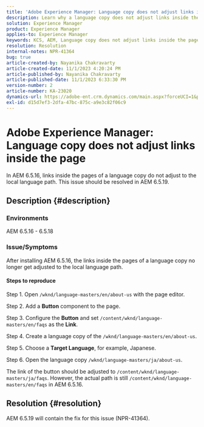 ```yaml
---
title: 'Adobe Experience Manager: Language copy does not adjust links inside the page'
description: Learn why a language copy does not adjust links inside the page in Experience Manager.
solution: Experience Manager
product: Experience Manager
applies-to: Experience Manager
keywords: KCS, AEM, Language copy does not adjust links inside the page
resolution: Resolution
internal-notes: NPR-41364
bug: true
article-created-by: Nayanika Chakravarty
article-created-date: 11/1/2023 4:20:24 PM
article-published-by: Nayanika Chakravarty
article-published-date: 11/1/2023 6:33:30 PM
version-number: 2
article-number: KA-23020
dynamics-url: https://adobe-ent.crm.dynamics.com/main.aspx?forceUCI=1&pagetype=entityrecord&etn=knowledgearticle&id=4438a28e-d278-ee11-8179-6045bd0065f9
exl-id: d15d7ef3-2dfa-47bc-875c-a9e3c82f06c9
---
```

# Adobe Experience Manager: Language copy does not adjust links inside the page


In AEM 6.5.16, links inside the pages of a language copy do not adjust to the local language path. This issue should be resolved in AEM 6.5.19.

## Description {#description}


### <b>Environments</b>

AEM 6.5.16 - 6.5.18

### Issue/Symptoms

After installing AEM 6.5.16, the links inside the pages of a language copy no longer get adjusted to the local language path.

#### Steps to reproduce

Step 1. Open `/wknd/language-masters/en/about-us` with the page editor.

Step 2. Add a <b>Button</b> component to the page.

Step 3. Configure the <b>Button</b> and set `/content/wknd/language-masters/en/faqs` as the <b>Link</b>.

Step 4. Create a language copy of the `/wknd/language-masters/en/about-us`.

Step 5. Choose a <b>Target Language</b>, for example, Japanese.

Step 6. Open the language copy `/wknd/language-masters/ja/about-us`.

The link of the button should be adjusted to `/content/wknd/language-masters/ja/faqs`. However, the actual path is still `/content/wknd/language-masters/en/faqs` in AEM 6.5.16.


## Resolution {#resolution}


AEM 6.5.19 will contain the fix for this issue (NPR-41364).
